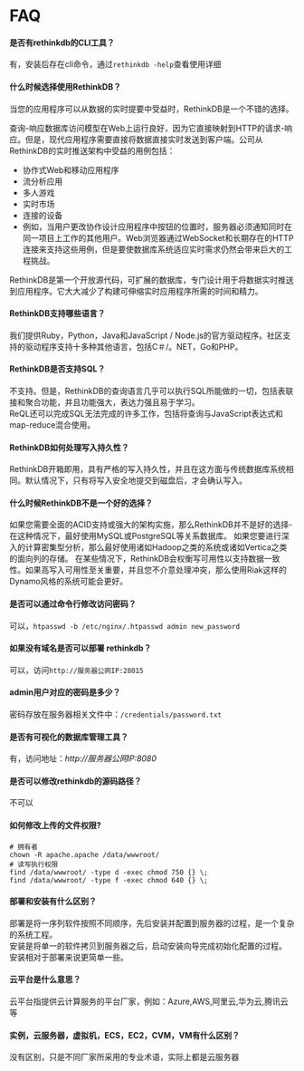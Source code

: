 # FAQ

#### 是否有rethinkdb的CLI工具？

有，安装后存在cli命令，通过`rethinkdb -help`查看使用详细

#### 什么时候选择使用RethinkDB？
当您的应用程序可以从数据的实时提要中受益时，RethinkDB是一个不错的选择。

查询-响应数据库访问模型在Web上运行良好，因为它直接映射到HTTP的请求-响应。但是，现代应用程序需要直接将数据直接实时发送到客户端。公司从RethinkDB的实时推送架构中受益的用例包括：

- 协作式Web和移动应用程序
- 流分析应用
- 多人游戏
- 实时市场
- 连接的设备
- 例如，当用户更改协作设计应用程序中按钮的位置时，服务器必须通知同时在同一项目上工作的其他用户。Web浏览器通过WebSocket和长期存在的HTTP连接来支持这些用例，但是要使数据库系统适应实时需求仍然会带来巨大的工程挑战。

RethinkDB是第一个开放源代码，可扩展的数据库，专门设计用于将数据实时推送到应用程序。它大大减少了构建可伸缩实时应用程序所需的时间和精力。

#### RethinkDB支持哪些语言？
我们提供Ruby，Python，Java和JavaScript / Node.js的官方驱动程序。社区支持的驱动程序支持十多种其他语言，包括C＃/。NET，Go和PHP。

#### RethinkDB是否支持SQL？
不支持。但是，RethinkDB的查询语言几乎可以执行SQL所能做的一切，包括表联接和聚合功能，并且功能强大，表达力强且易于学习。  
ReQL还可以完成SQL无法完成的许多工作，包括将查询与JavaScript表达式和map-reduce混合使用。

#### RethinkDB如何处理写入持久性？
RethinkDB开箱即用，具有严格的写入持久性，并且在这方面与传统数据库系统相同。默认情况下，只有将写入安全地提交到磁盘后，才会确认写入。

#### 什么时候RethinkDB不是一个好的选择？
如果您需要全面的ACID支持或强大的架构实施，那么RethinkDB并不是好的选择-在这种情况下，最好使用MySQL或PostgreSQL等关系数据库。
如果您要进行深入的计算密集型分析，那么最好使用诸如Hadoop之类的系统或诸如Vertica之类的面向列的存储。
在某些情况下，RethinkDB会权衡写可用性以支持数据一致性。如果高写入可用性至关重要，并且您不介意处理冲突，那么使用Riak这样的Dynamo风格的系统可能会更好。

#### 是否可以通过命令行修改访问密码？

可以，`htpasswd -b /etc/nginx/.htpasswd admin new_password`

#### 如果没有域名是否可以部署 rethinkdb？
可以，访问`http://服务器公网IP:28015`

#### admin用户对应的密码是多少？

密码存放在服务器相关文件中：`/credentials/password.txt`

#### 是否有可视化的数据库管理工具？

有，访问地址：*http://服务器公网IP:8080*

#### 是否可以修改rethinkdb的源码路径？

不可以

#### 如何修改上传的文件权限?

```shell
# 拥有者
chown -R apache.apache /data/wwwroot/
# 读写执行权限
find /data/wwwroot/ -type d -exec chmod 750 {} \;
find /data/wwwroot/ -type f -exec chmod 640 {} \;
```

#### 部署和安装有什么区别？

部署是将一序列软件按照不同顺序，先后安装并配置到服务器的过程，是一个复杂的系统工程。  
安装是将单一的软件拷贝到服务器之后，启动安装向导完成初始化配置的过程。  
安装相对于部署来说更简单一些。 

#### 云平台是什么意思？

云平台指提供云计算服务的平台厂家，例如：Azure,AWS,阿里云,华为云,腾讯云等

#### 实例，云服务器，虚拟机，ECS，EC2，CVM，VM有什么区别？

没有区别，只是不同厂家所采用的专业术语，实际上都是云服务器